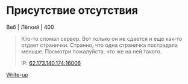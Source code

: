 # Присутствие отсутствия #
Веб | Лёгкий | 400
> Кто-то сломал сервер. Вот только он не сдается и еще как-то отдает странички. Странно, что одна страничка пострадала меньше. Посмотри пожалуйста, что же на ней такого.
>
> IP: [62.173.140.174:16006](http://62.173.140.174:16006)

[Write-up](WRITEUP.md)

